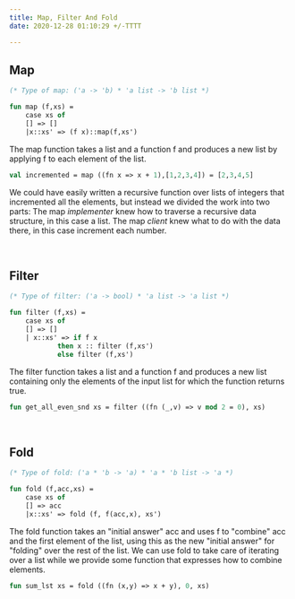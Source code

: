 ```yaml
---
title: Map, Filter And Fold
date: 2020-12-28 01:10:29 +/-TTTT

---
```


## Map

``` ml
(* Type of map: ('a -> 'b) * 'a list -> 'b list *)

fun map (f,xs) = 
	case xs of
	[] => []
	|x::xs'	=> (f x)::map(f,xs')
```
The map function takes a list and a function f and produces a new list by applying f
to each element of the list.

```ml
val incremented = map ((fn x => x + 1),[1,2,3,4]) = [2,3,4,5]
```

We could have easily written a recursive function over lists of integers that incremented all the elements, but
instead we divided the work into two parts: 
The map _implementer_ knew how to traverse a recursive data
structure, in this case a list. 
The map _client_ knew what to do with the data there, in this case increment each
number.

<br/>

## Filter
```ml
(* Type of filter: ('a -> bool) * 'a list -> 'a list *)

fun filter (f,xs) = 
	case xs of
 	[] => []
	| x::xs' => if f x 
			then x :: filter (f,xs')
			else filter (f,xs')	
```
The filter function takes a list and a function f and produces 
a new list containing only the elements of the input list for which the function
returns true.
```ml
fun get_all_even_snd xs = filter ((fn (_,v) => v mod 2 = 0), xs)
```
<br/>

## Fold
```ml
(* Type of fold: ('a * 'b -> 'a) * 'a * 'b list -> 'a *)

fun fold (f,acc,xs) =
	case xs of
	[] => acc
	|x::xs' => fold (f, f(acc,x), xs')
```
The fold function takes an "initial answer" acc and uses f to "combine" acc and the first element of the list, using this
as the new "initial answer" for "folding" over the rest of the list. We can use fold to take care of iterating
over a list while we provide some function that expresses how to combine elements.
```ml
fun sum_lst xs = fold ((fn (x,y) => x + y), 0, xs)
```
